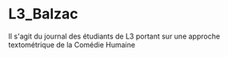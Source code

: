 # L3_Balzac
Il s'agit du journal des étudiants de L3 portant sur une approche textométrique de la Comédie Humaine
